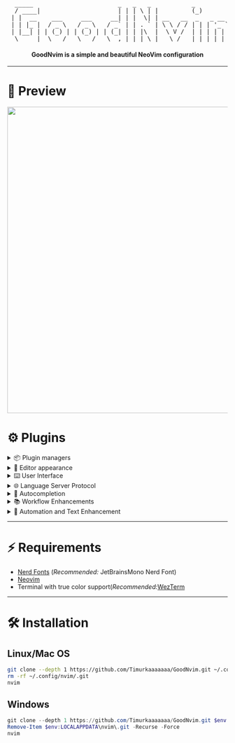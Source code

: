 <div align=center>
<center>
 <pre align=center>  _____                       _   _   _           _             
  / ____|                     | | | \ | |         (_)            
 | |  __    ___     ___     __| | |  \| | __   __  _   _ __ ___  
 | | |_ |  / _ \   / _ \   / _` | | . ` | \ \ / / | | | '_ ` _ \ 
 | |__| | | (_) | | (_) | | (_| | | |\  |  \ V /  | | | | | | | |
  \_____|  \___/   \___/   \__,_| |_| \_|   \_/   |_| |_| |_| |_|</pre>
 </center>
<h4>GoodNvim is a simple and beautiful NeoVim configuration</h4>

</div>

----

<div id="Preview">
  <h1>🌅 Preview</h1>
  <img
    src="https://raw.githubusercontent.com/Timurkaaaaaaa/GoodNvim/refs/heads/master/docs/preview.webp",
    width=700px
    />
</div>

<div id="Plugins">
  <h1>⚙️ Plugins</h1>
  <details>
    <summary>📦 Plugin managers</summary>
    <ul>
      <li><a href="https://github.com/folke/lazy.nvim">Lazy.nvim</a></li>
      <li><a href="https://github.com/williamboman/mason.nvim">Mason.nvim</a></li>
    </ul>
  </details>
  <details>
    <summary>🍨 Editor appearance</summary>
    <ul>
      <li><a href="https://github.com/catppuccin/nvim">Catppuccin for Neovim</a></li>
      <li><a href="https://github.com/nvim-tree/nvim-web-devicons">Nvim-web-devicons</a></li>
      <li><a href="https://github.com/nvim-treesitter/nvim-treesitter">Nvim-treesitter</a></li>
    </ul>
  </details>
  <details>
    <summary>⌨️ User Interface</summary>
    <ul>
      <li><a href="https://github.com/nvimdev/dashboard-nvim">Dashboard.nvim</a></li>
      <li><a href="https://github.com/akinsho/bufferline.nvim">Bufferline.nvim</a></li>
      <li><a href="https://github.com/nvim-lualine/lualine.nvim">Lualine.nvim</a></li>
      <li><a href="https://github.com/nvim-neo-tree/neo-tree.nvim">Neo-tree.nvim</a></li>
    </ul>
  </details>
  <details>
    <summary>🌐 Language Server Protocol</summary>
    <ul>
      <li><a href="https://github.com/neovim/nvim-lspconfig">Nvim-lspconfig</a></li>
      <li><a href="https://github.com/williamboman/nvim-lsp-installer">Nvim-lsp-installer</a></li>
      <li><a href="https://github.com/onsails/lspkind.nvim">Lspkind-nvim</a></li>
    </ul>
  </details>
  <details>
    <summary>📼 Autocompletion</summary>
    <ul>
      <li><a href="https://github.com/hrsh7th/nvim-cmp">Nvim-cmp</a></li>
    </ul>
  </details>
  <details>
    <summary>📚 Workflow Enhancements</summary>
    <ul>
      <li><a href="https://github.com/nvim-telescope/telescope.nvim">Telescope.nvim</a></li>
      <li><a href="https://github.com/folke/todo-comments.nvim">Todo-comments.nvim</a></li>
      <li><a href="https://github.com/folke/trouble.nvim">Trouble.nvim</a></li>
      <li><a href="https://github.com/akinsho/toggleterm.nvim">Toggleterm.nvim</a></li>
    </ul>
  </details>
  <details>
    <summary>💬 Automation and Text Enhancement</summary>
    <ul>
      <li><a href="https://github.com/windwp/nvim-autopairs">Nvim-autopairs</a></li>
      <li><a href="https://github.com/norcalli/nvim-colorizer.lua">Colorizer.lua</a></li>
    </ul>
  </details>
</div>

------

<div id="requirements">
  <h1>⚡ Requirements</h1>
  <ul>
   <li><a href="https://www.nerdfonts.com/font-downloads">Nerd Fonts</a> (<i>Recommended:</i> JetBrainsMono Nerd Font)</li>
   <li><a href="https://neovim.io/">Neovim</a></li>
   <li>Terminal with true color support(<i>Recommended:</i><a href="https://wezterm.org/">WezTerm</a></li>
  </ul>
</div>

-----

<div id="installation">
 <h1>🛠️ Installation</h1>
 <h2>Linux/Mac OS</h2>

 ```bash
git clone --depth 1 https://github.com/Timurkaaaaaaa/GoodNvim.git ~/.config/nvim
rm -rf ~/.config/nvim/.git
nvim
```

 <h2>Windows</h2>

 ```powershell
git clone --depth 1 https://github.com/Timurkaaaaaaa/GoodNvim.git $env:LOCALAPPDATA\nvim
Remove-Item $env:LOCALAPPDATA\nvim\.git -Recurse -Force
nvim
```
</div>
